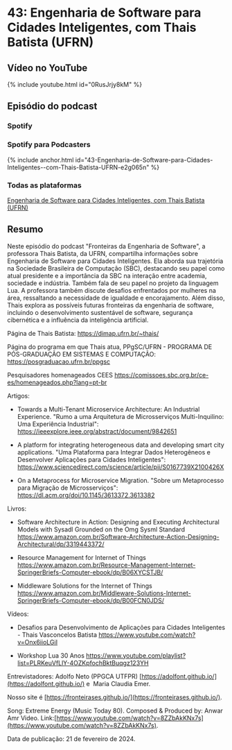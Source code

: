 # 43: Engenharia de Software para Cidades Inteligentes, com Thais Batista (UFRN)

## Vídeo no YouTube

{% include youtube.html id="0RusJrjy8kM" %}

## Episódio do podcast

### Spotify

<!-- {% include spotify.html id="7EohjFbAXvzdfpPk6fPnm5" %}  -->


### Spotify para Podcasters

{% include anchor.html id="43-Engenharia-de-Software-para-Cidades-Inteligentes--com-Thais-Batista-UFRN-e2g065n" %}

### Todas as plataformas

[Engenharia de Software para Cidades Inteligentes, com Thais Batista (UFRN)](https://podcasters.spotify.com/pod/show/fronteirases/episodes/43-Engenharia-de-Software-para-Cidades-Inteligentes--com-Thais-Batista-UFRN-e2g065n)



## Resumo


Neste episódio do podcast "Fronteiras da Engenharia de Software", a professora Thais Batista, da UFRN, compartilha informações sobre Engenharia de Software para Cidades Inteligentes. Ela aborda sua trajetória na Sociedade Brasileira de Computação (SBC), destacando seu papel como atual presidente e a importância da SBC na interação entre academia, sociedade e indústria. Também fala de seu papel no projeto da linguagem Lua. A professora também discute desafios enfrentados por mulheres na área, ressaltando a necessidade de igualdade e encorajamento. Além disso, Thais explora as possíveis futuras fronteiras da engenharia de software, incluindo o desenvolvimento sustentável de software, segurança cibernética e a influência da inteligência artificial.

Página de Thais Batista: <https://dimap.ufrn.br/~thais/>

Página do programa em que Thais atua, PPgSC/UFRN - PROGRAMA DE PÓS-GRADUAÇÃO EM SISTEMAS E COMPUTAÇÃO: <https://posgraduacao.ufrn.br/ppgsc>

Pesquisadores homenageados CEES <https://comissoes.sbc.org.br/ce-es/homenageados.php?lang=pt-br>

Artigos:

- Towards a Multi-Tenant Microservice Architecture: An Industrial Experience. 
"Rumo a uma Arquitetura de Microsserviços Multi-Inquilino: Uma Experiência Industrial":
<https://ieeexplore.ieee.org/abstract/document/9842651>

- A platform for integrating heterogeneous data and developing smart city applications.
"Uma Plataforma para Integrar Dados Heterogêneos e Desenvolver Aplicações para Cidades Inteligentes": <https://www.sciencedirect.com/science/article/pii/S0167739X2100426X>

- On a Metaprocess for Microservice Migration. "Sobre um Metaprocesso para Migração de Microsserviços": <https://dl.acm.org/doi/10.1145/3613372.3613382>

Livros:

- Software Architecture in Action: Designing and Executing Architectural Models with Sysadl Grounded on the Omg Sysml Standard <https://www.amazon.com.br/Software-Architecture-Action-Designing-Architectural/dp/3319443372/>

- Resource Management for Internet of Things <https://www.amazon.com.br/Resource-Management-Internet-SpringerBriefs-Computer-ebook/dp/B06XYCSTJB/>

- Middleware Solutions for the Internet of Things <https://www.amazon.com.br/Middleware-Solutions-Internet-SpringerBriefs-Computer-ebook/dp/B00FCN0JDS/>

Vídeos:

- Desafios para Desenvolvimento de Aplicações para Cidades Inteligentes - Thais Vasconcelos Batista <https://www.youtube.com/watch?v=Onx6iioLGiI>

- Workshop Lua 30 Anos <https://www.youtube.com/playlist?list=PLRKeuVfLlY-4OZKpfochBktBuqgz123YH>



Entrevistadores: Adolfo Neto (PPGCA UTFPR) ⁠⁠[⁠https://adolfont.github.io/⁠](https://adolfont.github.io/) e  Maria Claudia Emer.

Nosso site é [https://fronteirases.github.io/⁠⁠⁠⁠⁠](https://fronteirases.github.io/).

Song: Extreme Energy (Music Today 80). Composed & Produced by: Anwar Amr Video. Link:[⁠⁠⁠https://www.youtube.com/watch?v=8ZZbAkKNx7s⁠⁠](https://www.youtube.com/watch?v=8ZZbAkKNx7s).


Data de publicação: 21 de fevereiro de 2024.



